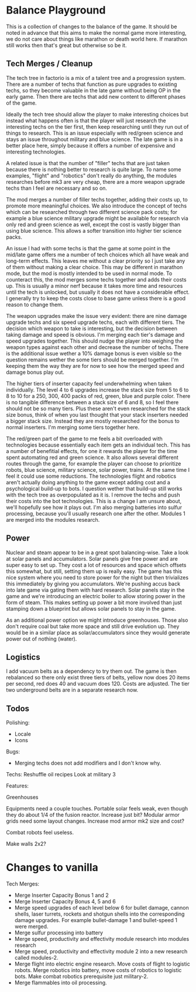 Balance Playground
===================

This is a collection of changes to the balance of the game. It should be noted in advance that this aims to make the normal game more interesting, we do not care about things like marathon or death world here. If marathon still works then that's great but otherwise so be it.


Tech Merges / Cleanup
----------------------

The tech tree in factorio is a mix of a talent tree and a progression system. There are a number of techs that function as pure upgrades to existing techs, so they become valuable in the late game without being OP in the early game. Then there are techs that add new content to different phases of the game.

Ideally the tech tree should allow the player to make interesting choices but instead what happens often is that the player will just research the interesting techs on the tier first, then keep researching until they run out of things to research. This is an issue especially with red/green science and stays an issue throughout military and blue science. The late game is in a better place here, simply because it offers a number of expensive and interesting technologies.

A related issue is that the number of "filler" techs that are just taken because there is nothing better to research is quite large. To name some examples, "flight" and "robotics" don't really do anything, the modules researches before mk3 are very cheap, there are a more weapon upgrade techs than I feel are necessary and so on. 

The mod merges a number of filler techs together, adding their costs up, to promote more meaningful choices. We also introduce the concept of techs which can be researched through two different science pack costs; for example a blue science military upgrade might be available for research via only red and green science as well, except the cost is vastly bigger than using blue science. This allows a softer transition into higher tier science packs.



An issue I had with some techs is that the game at some point in the mid/late game offers me a number of tech choices which all have weak and long-term effects. This leaves me without a clear priority so I just take any of them without making a clear choice. This may be different in marathon mode, but the mod is mostly intended to be used in normal mode. To counteract this, the mod merges some techs together and adds their costs up. This is usually a minor nerf because it takes more time and resources until the tech is unlocked, but usually it does not have a considerable effect. I generally try to keep the costs close to base game unless there is a good reason to change them.

The weapon upgrades make the issue very evident: there are nine damage upgrade techs and six speed upgrade techs, each with different tiers. The decision which weapon to take is interesting, but the decision between taking damage and speed is obvious. I'm merging each tier's damage and speed upgrades together. This should nudge the player into weighing the weapon types against each other and decrease the number of techs. There is the additional issue wether a 10% damage bonus is even visible so the question remains wether the some tiers should be merged together. I'm keeping them the way they are for now to see how the merged speed and damage bonus play out.

The higher tiers of inserter capacity feel underwhelming when taken individually. The level 4 to 6 upgrades increase the stack size from 5 to 6 to 8 to 10 for a 250, 300, 400 packs of red, green, blue and purple color. There is no tangible difference between a stack size of 6 and 8, so I feel there should not be so many tiers. Plus these aren't even researched for the stack size bonus, think of when you last thought that your stack inserters needed a bigger stack size. Instead they are mostly researched for the bonus to normal inserters. I'm merging some tiers together here.

The red/green part of the game to me feels a bit overloaded with technologies because essentially each item gets an individual tech. This has a number of benefitial effects, for one it rewards the player for the time spent automating red and green science. It also allows several different routes through the game, for example the player can choose to prioritize robots, blue science, military science, solar power, trains. At the same time I feel it could use some reductions. The technologies flight and robotics aren't actually doing anything to the game except adding cost and a psychological build-up to bots. I question wether that build-up still works with the tech tree as overpopulated as it is. I remove the techs and push their costs into the bot technologies. This is a change I am unsure about, we'll hopefully see how it plays out. I'm also merging batteries into sulfur processing, because you'll usually research one after the other. Modules 1 are merged into the modules research. 


Power
------

Nuclear and steam appear to be in a great spot balancing-wise. Take a look at solar panels and accumulators. Solar panels give free power and are super easy to set up. They cost a lot of resources and space which offsets this somewhat, but still, setting them up is really easy. The game has this nice system where you need to store power for the night but then trivializes this immediately by giving you accumulators. We're pushing accus back into late game via gating them with hard research. Solar panels stay in the game and we're introducing an electric boiler to allow storing power in the form of steam. This makes setting up power a bit more involved than just stamping down a blueprint but allows solar panels to stay in the game. 

As an additional power option we might introduce greenhouses. Those also don't require coal but take more space and still drive evolution up. They would be in a similar place as solar/accumulators since they would generate power out of nothing (water).


Logistics
----------

I add vacuum belts as a dependency to try them out. The game is then rebalanced so there only exist three tiers of belts, yellow now does 20 items per second, red does 40 and vacuum does 120. Costs are adjusted. The tier two underground belts are in a separate research now.

Todos
------

Polishing:
* Locale
* Icons

Bugs:
* Merging techs does not add modifiers and I don't know why.


Techs: Reshuffle oil recipes
Look at military 3



Features:

Greenhouses

Equipments need a couple touches. Portable solar feels weak, even though they do about 1/4 of the fusion reactor. Increase just bit? Modular armor grids need some layout changes. Increase mod armor mk2 size and cost?

Combat robots feel useless.

Make walls 2x2?



Changes to vanilla
===================

Tech Merges:

* Merge Inserter Capacity Bonus 1 and 2
* Merge Inserter Capacity Bonus 4, 5 and 6
* Merge speed upgrades of each level below 6 for bullet damage, cannon shells, laser turrets, rockets and shotgun shells into the corresponding damage upgrades. For example bullet-damage 1 and bullet-speed 1 were merged.
* Merge sulfur processing into battery
* Merge speed, productivity and effectivity module research into modules research
* Merge speed, productivity and effectivity module 2 into a new research called modules-2.
* Merge flight into electric engine research. Move costs of flight to logistic robots. Merge robotics into battery, move costs of robotics to logistic bots. Make combat robotics prerequisite just military-2. 
* Merge flammables into oil processing.